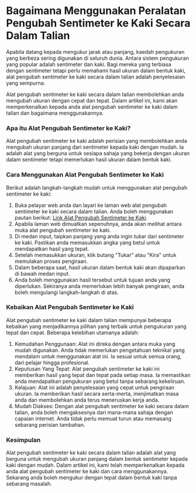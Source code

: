 Bagaimana Menggunakan Peralatan Pengubah Sentimeter ke Kaki Secara Dalam Talian
===============================================================================

Apabila datang kepada mengukur jarak atau panjang, kaedah pengukuran yang berbeza sering digunakan di seluruh dunia. Antara sistem pengukuran yang popular adalah sentimeter dan kaki. Bagi mereka yang terbiasa dengan sentimeter tetapi perlu memahami hasil ukuran dalam bentuk kaki, alat pengubah sentimeter ke kaki secara dalam talian adalah penyelesaian yang sempurna.

Alat pengubah sentimeter ke kaki secara dalam talian membolehkan anda mengubah ukuran dengan cepat dan tepat. Dalam artikel ini, kami akan memperkenalkan kepada anda alat pengubah sentimeter ke kaki dalam talian dan bagaimana menggunakannya.

### Apa itu Alat Pengubah Sentimeter ke Kaki?

Alat pengubah sentimeter ke kaki adalah perisian yang membolehkan anda mengubah ukuran panjang dari sentimeter kepada kaki dengan mudah. Ia adalah alat yang berguna untuk sesiapa sahaja yang bekerja dengan ukuran dalam sentimeter tetapi memerlukan hasil ukuran dalam bentuk kaki.

### Cara Menggunakan Alat Pengubah Sentimeter ke Kaki

Berikut adalah langkah-langkah mudah untuk menggunakan alat pengubah sentimeter ke kaki:

1. Buka pelayar web anda dan layari ke laman web alat pengubah sentimeter ke kaki secara dalam talian. Anda boleh menggunakan pautan berikut: [Link Alat Pengubah Sentimeter ke Kaki](https://www.onlinecalculatorsfree.com/ms/convert/cm-to-feet.html).
2. Apabila laman web dimuatkan sepenuhnya, anda akan melihat antara muka alat pengubah sentimeter ke kaki.
3. Di medan input, taipkan panjang yang anda ingin tukar dari sentimeter ke kaki. Pastikan anda memasukkan angka yang betul untuk mendapatkan hasil yang tepat.
4. Setelah memasukkan ukuran, klik butang "Tukar" atau "Kira" untuk memulakan proses pengiraan.
5. Dalam beberapa saat, hasil ukuran dalam bentuk kaki akan dipaparkan di bawah medan input.
6. Anda boleh menggunakan hasil tersebut untuk tujuan anda yang diperlukan. Sekiranya anda memerlukan lebih banyak pengiraan, anda boleh mengulangi langkah-langkah di atas.

### Kebaikan Alat Pengubah Sentimeter ke Kaki

Alat pengubah sentimeter ke kaki dalam talian mempunyai beberapa kebaikan yang menjadikannya pilihan yang terbaik untuk pengukuran yang tepat dan cepat. Beberapa kelebihan utamanya adalah:

1. Kemudahan Penggunaan: Alat ini direka dengan antara muka yang mudah digunakan. Anda tidak memerlukan pengetahuan teknikal yang mendalam untuk menggunakan alat ini. Ia sesuai untuk semua orang, dari pelajar hingga profesional.
2. Keputusan Yang Tepat: Alat pengubah sentimeter ke kaki ini memberikan hasil yang tepat dan tepat pada setiap masa. Ia memastikan anda mendapatkan pengukuran yang betul tanpa sebarang kekeliruan.
3. Kelajuan: Alat ini adalah penyelesaian yang cepat untuk pengiraan ukuran. Ia memberikan hasil secara serta-merta, menjimatkan masa anda dan membolehkan anda terus meneruskan kerja anda.
4. Mudah Diakses: Dengan alat pengubah sentimeter ke kaki secara dalam talian, anda boleh mengaksesnya dari mana-mana sahaja dengan capaian internet. Anda tidak perlu memuat turun atau memasang sebarang perisian tambahan.

### Kesimpulan

Alat pengubah sentimeter ke kaki secara dalam talian adalah alat yang berguna untuk mengubah ukuran panjang dalam bentuk sentimeter kepada kaki dengan mudah. Dalam artikel ini, kami telah memperkenalkan kepada anda alat pengubah sentimeter ke kaki dan cara menggunakannya. Sekarang anda boleh mengukur dengan tepat dalam bentuk kaki tanpa sebarang masalah.